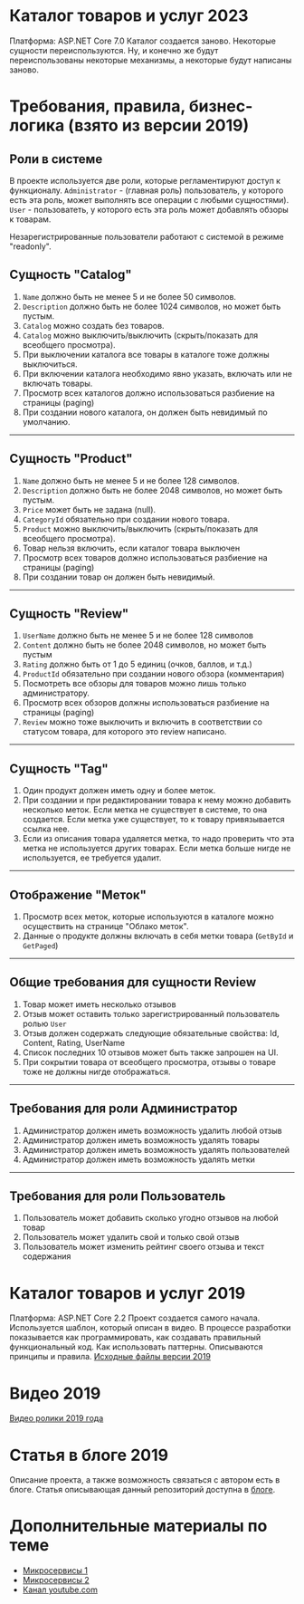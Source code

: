 # Каталог товаров и услуг 2023
Платформа: ASP.NET Core 7.0
Каталог создается заново. Некоторые сущности переиспользуются. Ну, и конечно же будут переиспользованы некоторые механизмы, а некоторые будут написаны заново.

# Требования, правила, бизнес-логика (взято из версии 2019)

## Роли в системе

В проекте используется две роли, которые регламентируют доступ к функционалу.
`Administrator` - (главная роль) пользователь, у которого есть эта роль, может выполнять все операции с любыми сущностями).
`User` - пользоватеть, у которого есть эта роль может добавлять обзоры к товарам.

Незарегистрированные пользователи работают с системой в режиме "readonly".

## Сущность "Catalog"
1. `Name` должно быть не менее 5 и не более 50 символов.
2. `Description` должно быть не более 1024 символов, но может быть пустым.
3. `Catalog` можно создать без товаров.
4. `Catalog` можно выключить/выключить (скрыть/показать для всеобщего просмотра).
5. При выключении каталога все товары в каталоге тоже должны выключиться.
6. При включении каталога необходимо явно указать, включать или не включать товары.
7. Просмотр всех каталогов должно использоваться разбиение на страницы (paging)
8. При создании нового каталога, он должен быть невидимый по умолчанию.
---
## Сущность "Product"
1. `Name` должно быть не менее 5 и не более 128 символов.
2. `Description` должно быть не более 2048 символов, но может быть пустым.
3. `Price` может быть не задана (null).
4. `CategoryId` обязательно при создании нового товара.
5. `Product` можно выключить/выключить (скрыть/показать для всеобщего просмотра).
6. Товар нельзя включить, если каталог товара выключен
7. Просмотр всех товаров должно использоваться разбиение на страницы (paging)
8. При создании товар он должен быть невидимый.
---
## Сущность "Review"
1. `UserName` должно быть не менее 5 и не более 128 символов
2. `Content` должно быть не более 2048 символов, но может быть пустым
3. `Rating` должно быть от 1 до 5 единиц (очков, баллов, и т.д.)
4. `ProductId` обязательно при создании нового обзора (комментария)
5. Посмотреть все обзоры для товаров можно лишь только администратору.
6. Просмотр всех обзоров должны использоваться разбиение на страницы (paging)
7. `Review` можно тоже выключить и включить в соответствии со статусом товара, для которого это review написано.
---
## Сущность "Tag"
1. Один продукт должен иметь одну и более меток.
2. При создании и при редактировании товара к нему можно добавить несколько меток. Если метка не существует в системе, то она создается. Если метка уже существует, то к товару привязывается ссылка нее.
4. Если из описания товара удаляется метка, то надо проверить что эта метка не используется других товарах. Если метка больше нигде не используется, ее требуется удалит.
---
## Отображение "Меток"

1. Просмотр всех меток, которые используются в каталоге можно осуществить на странице "Облако меток".
2. Данные о продукте должны включать в себя метки товара (`GetById` и `GetPaged`)
---
## Общие требования для сущности Review

1. Товар может иметь несколько отзывов
2. Отзыв может оставить только зарегистрированный пользователь ролью `User`
3. Отзыв должен содержать следующие обязательные свойства: Id, Content, Rating, UserName
4. Список последних 10 отзывов может быть также запрошен на UI.
5. При сокрытии товара от всеобщего просмотра, отзывы о товаре тоже не должны нигде отображаться.
---
## Требования для роли Администратор

1. Администратор должен иметь возможность удалить любой отзыв
2. Администратор должен иметь возможность удалять товары
3. Администратор должен иметь возможность удалять пользователей
4. Администратор должен иметь возможность удалять метки
---
## Требования для роли Пользователь

1. Пользователь может добавить сколько угодно отзывов на любой товар
2. Пользователь может удалить свой и только свой отзыв
3. Пользователь может изменить рейтинг своего отзыва и текст содержания

# Каталог товаров и услуг 2019
Платформа: ASP.NET Core 2.2
Проект создается самого начала. Используется шаблон, который описан в видео. В процессе разработки показывается как программировать, как создавать правильный функциональный код. Как использовать паттерны. Описываются принципы и правила.
[Исходные файлы версии 2019](https://github.com/Calabonga/Calabonga.Catalog/releases/tag/v2019)

# Видео 2019
[Видео ролики 2019 года](https://www.youtube.com/playlist?list=PLIB8be7sunXOiIeeUa6yItyHpLtKG9gqQ)

# Статья в блоге 2019
Описание проекта, а также возможность связаться с автором есть в блоге. Статья описывающая данный репозиторий доступна в [блоге](https://www.calabonga.net/blog/post/sozdaem-katalog-tovarov-na-asp-net-core).

# Дополнительные материалы по теме
* [Микросервисы 1](https://www.calabonga.net/blog/post/microservises-template)
* [Микросервисы 2](https://www.calabonga.net/blog/post/microservices-2-shablon-dlya-bystrogo-sozdaniya-mikroservisa-na-baze--net-core)
* [Канал youtube.com](https://www.youtube.com/sergeicalabonga)
